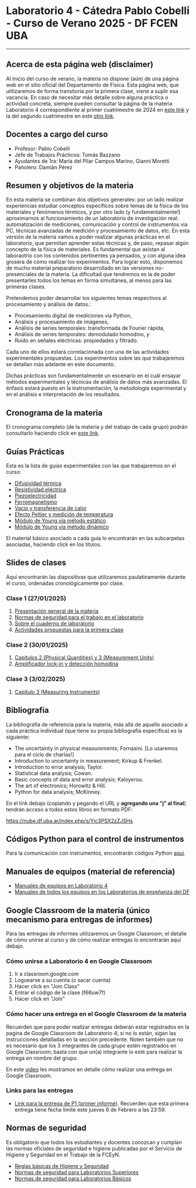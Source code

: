 # Laboratorio 4 - Cátedra Pablo Cobelli - Curso de Verano 2025 - DF FCEN UBA

----

## Acerca de esta página web (disclaimer)

Al inicio del curso de verano, la materia no dispone (aún) de una página web en el sitio oficial del Departamento de Física. Esta página web, que utilizaremos de forma transitoria por la primera clase, viene a suplir esa vacancia. En caso de necesitar más detalle sobre alguna práctica o actividad concreta, siempre pueden consultar la página de la materia Laboratorio 4 correspondiente al primer cuatrimestre de 2024 en [este link](http://materias.df.uba.ar/l4a2024c1/) y la del segundo cuatrimestre en este [otro link](http://materias.df.uba.ar/l4b2024c2/).

## Docentes a cargo del curso

* Profesor: Pablo Cobelli 
* Jefe de Trabajos Prácticos: Tomás Bazzano
* Ayudantes de 1ra: María del Pilar Campos Marino, Gianni Moretti
* Pañolero: Damián Pérez

## Resumen y objetivos de la materia

En esta materia se combinan dos objetivos generales: por un lado realizar experiencias  estudiar conceptos específicos sobre temas de la física de los materiales y fenómenos térmicos, y por otro lado (y fundamentalmente!) aproximarnos al funcionamiento de un laboratorio de investigación real: automatización de mediciones, comunicación y control de instrumentos via PC, técnicas avanzadas de medición y procesamiento de datos, etc. En esta versión de la materia vamos a poder realizar algunas prácticas en el laboratorio, que permitan aprender estas técnicas y, de paso, repasar algún concepto de la física de materiales. Es fundamental que asistan al laboraotrio con los contenidos pertinentes ya pensados, y con alguna idea grosera de cómo realizar los experimentos. Para lograr esto, disponemos de mucho material preparatorio desarrollado en las versiones no-presenciales de la materia. La dificultad que tendremos es la de poder presentarles todos los temas en forma simultánea, al menos para las primeras clases.

Pretendemos poder desarrollar los siguientes temas respectivos al procesamiento y análisis de datos.:

* Procesamiento digital de mediciones via Python,
* Análisis y procesamiento de imágenes,
* Análisis de series temporales: transformada de Fourier rápida,
* Análisis de series temporales: demodulado homodino, y
* Ruido en señales eléctricas: propiedades y filtrado.

Cada uno de ellos estará correlacionada con una de las actividades experimentales propuestas. Los experimentos sobre las que trabajaremos se detallan más adelante en este documento.

Dichas prácticas son fundamentalmente un escenario en el cuál ensayar métodos experimentales y técnicas de análisis de datos más avanzadas. El énfasis estará puesto en la instrumentación, la metodología experimental y en el análisis e interpretación de los resultados. 

## Cronograma de la materia 

El cronograma completo (de la materia y del trabajo de cada grupo) podrán consultarlo haciendo click en 
[este link](Cronograma_L4V2025.pdf).

## Guías Prácticas 

Esta es la lista de guías experimentales con las que trabajaremos en el curso:

* [Difusividad térmica](Practicas/Difusividad)
* [Resistividad eléctrica](Practicas/Resistividad)
* [Piezoelectricidad](Practicas/Piezoelectricidad)
* [Ferromagnetismo](Practicas/Ferromagnetismo)
* [Vacío y transferencia de calor](Practicas/Vacio-TransferenciaCalor)
* [Efecto Peltier y medición de temperatura](Practicas/Peltier-Temperatura)
* [Módulo de Young vía método estático](Practicas/Young-Estatico_y_Dinamico)
* [Módulo de Young vía método dinámico](Practicas/Young-Estatico_y_Dinamico)

El material básico asociado a cada guía lo encontrarán en las subcarpetas asociadas, haciendo click en los títulos.

## Slides de clases

Aquí encontrarán las diapositivas que utilizaremos paulatinamente durante el curso, ordenadas cronológicamente por clase.

### Clase 1 (27/01/2025)

1. [Presentación general de la materia](Clases/Clase_1/1_Presentacion_general.pdf)
1. [Normas de seguridad para el trabajo en el laboratorio](Clases/Clase_1/2_Normas_de_seguridad.pdf)
1. [Sobre el cuaderno de laboratorio](Clases/Clase_1/3_Cuaderno_de_laboratorio.pdf)
1. [Actividades propuestas para la primera clase](Clases/Clase_1/Actividades_propuestas_para_la_primera_clase.pdf)

### Clase 2 (30/01/2025)

1. [Capítulos 2 (Physical Quantities) y 3 (Measurement Units)](Clases/Clase_2/Capitulos_1_y_2.pdf)
1. [Amplificador lock-in y detección homodina](Clases/Clase_2/Amplificador_lock-in.pdf)

### Clase 3 (3/02/2025)

1. [Capítulo 3 (Measuring Instruments)](Clases/Clase_3/Capitulo_3.pdf)

## Bibliografía

La bibliografía de referencia para la materia, más allá de aquello asociado a cada práctica individual (que tiene su propia bibliografía especifica) es la siguiente:

* The uncertainty in physical measurements; Fornasini. [Lo usaremos para el ciclo de charlas!]
* Introduction to uncertainty in measurement; Kirkup & Frenkel.
* Introduction to error analysis; Taylor.
* Statistical data analysis; Cowan.
* Basic concepts of data and error analysis; Kaloyerou.
* The art of electronics; Horowitz & Hill.
* Python for data analysis; McKinney.

En el link debajo (copiando y pegando el URL y **agregando una “j” al final**) tendrán acceso a todos estos libros en formato PDF:

https://nube.df.uba.ar/index.php/s/Yic3PSX2zZJSHs

## Códigos Python para el control de instrumentos

Para la comunicación con instrumentos, encontrarán códigos Python [aquí](https://github.com/diegoshalom/labosdf/tree/master/software/python/). 

## Manuales de equipos (material de referencia)

* [Manuales de equipos en Laboratorio 4](https://github.com/diegoshalom/labosdf/tree/master/manuales)
* [Manuales de todos los equipos en los Laboratorios de enseñanza del DF](https://drive.google.com/drive/folders/1sqipPSqsQYbopn-rxhbmRB6uS_pJ0wuA?usp=sharing)

## Google Classroom de la materia (único mecanismo para entregas de informes)

Para las entregas de informes utilizaremos un Google Classroom; el detalle de cómo unirse al curso y de cómo realizar entregas lo encontrarán aquí debajo.

### Cómo unirse a Laboratorio 4 en Google Classroom

1. Ir a classroom.google.com 
2. Loguearse a su cuenta (o sacar cuenta)
3. Hacer click en "Join Class"
4. Entrar el código de la clase (f66uw7f)
5. Hacer click en "Join" 

### Cómo hacer una entrega en el Google Classroom de la materia

Recuerden que para poder realizar entregas deberán estar registrados en la pagina de Google Classroom de Laboratorio 4; si no lo están, sigan las instrucciones detalladas en la sección precedente. Noten también que no es necesario que los 3 integrantes de cada grupo estén registrados en Google Classroom; basta con que un(a) integrante lo esté para realizar la entrega en nombre del grupo.

En este [video]() les mostramos en detalle cómo realizar una entrega en Google Classroom.

### Links para las entregas

* [Link para la entrega de P1 (primer informe)](https://classroom.google.com/c/Njg4MTE1MjcwNzQ0/a/Njg4MTE1Mjc4NDIw/details). Recuerden que esta primera entrega tiene fecha límite este jueves 6 de Febrero a las 23:59.


## Normas de seguridad

Es obligatorio que todos los estudiantes y docentes conozcan y cumplan las normas oficiales de seguridad e higiene publicadas por el Servicio de Higiene y Seguridad en el Trabajo de la FCEyN.

* [Reglas básicas de Higiene y Seguridad](http://materias.df.uba.ar/l4a2021c2/files/2021/08/reglasbasicas1.pdf)
* [Normas de seguridad para Laboratorios Superiores](http://materias.df.uba.ar/l4a2021c2/files/2021/08/normas_LabSuperiores.pdf)
* [Normas de seguridad para Laboratorios Básicos](http://materias.df.uba.ar/l4a2021c2/files/2021/08/normas_Laboratorios_Básicos.pdf)
